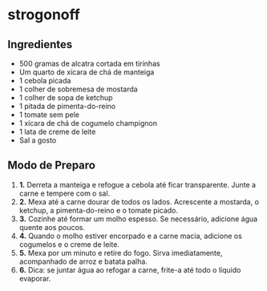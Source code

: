 # strogonoff #



## Ingredientes



- 500 gramas de alcatra cortada em tirinhas
- Um quarto de xícara de chá de manteiga
- 1 cebola picada
- 1 colher de sobremesa de mostarda
- 1 colher de sopa de ketchup
- 1 pitada de pimenta-do-reino
- 1 tomate sem pele
- 1 xícara de chá de cogumelo champignon
- 1 lata de creme de leite
- Sal a gosto

## Modo de Preparo





1. **1.** Derreta a manteiga e refogue a cebola até ficar transparente. Junte a carne e tempere com o sal.
2. **2.** Mexa até a carne dourar de todos os lados. Acrescente a mostarda, o ketchup, a pimenta-do-reino e o tomate picado.
3. **3.** Cozinhe até formar um molho espesso. Se necessário, adicione água quente aos poucos.
4. **4.** Quando o molho estiver encorpado e a carne macia, adicione os cogumelos e o creme de leite.
5. **5.** Mexa por um minuto e retire do fogo. Sirva imediatamente, acompanhado de arroz e batata palha.
6. **6.** Dica: se juntar água ao refogar a carne, frite-a até todo o líquido evaporar.